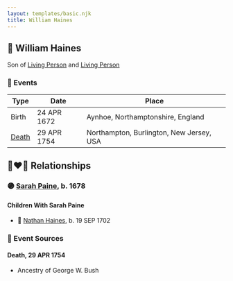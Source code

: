 ```yaml
---
layout: templates/basic.njk
title: William Haines
---
```

## 🔵 William Haines

Son of [Living Person](/people/2/25122588) and [Living Person](/people/5/57067327)

### 📆 Events

Type | Date | Place
------ | ------ | ------
Birth | 24 APR 1672 | Aynhoe, Northamptonshire, England
[Death](#event-event-3) | 29 APR 1754 | Northampton, Burlington, New Jersey, USA

## 👩‍❤️‍👨 Relationships

### 🟣 [Sarah Paine](/people/6/64473277), b. 1678

#### Children With Sarah Paine
* 🔵 [Nathan Haines](/people/7/74064515), b. 19 SEP 1702
### 📰 Event Sources

#### <a id="event-event-3"></a> Death, 29 APR 1754
* Ancestry of George W. Bush
